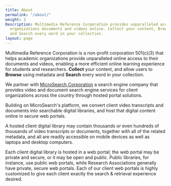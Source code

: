 ```yaml
---
title: About
permalink: "/about/"
weight: 1
Description: Multimedia Reference Corporation provides unparalleled access to your
  organizations documents and videos online. Collect your content, Browse using metadata,
  and Search every word in your collection.
layout: page
---
```


Multimedia Reference Corporation is a non-profit corporation 501(c)(3) that helps academic organizations provide unparalleled online access to their documents and videos, enabling a more efficient online learning experience for students and researchers.
**Collect** your content, and allow users to **Browse** using metadata and **Search** every word in your collection.

We partner with [MicroSearch Corporation](http://www.microsearch.net) a search engine company that provides video and document search engine services for client organizations across the country through hosted portal solutions.

Building on MicroSearch's platform, we convert client video transcripts and documents into searchable digital libraries, and host that digital content online in secure web portals.

A hosted client digital library may contain thousands or even hundreds of thousands of video transcripts or documents, together with all of the related metadata, and all are readily accessible on mobile devices as well as laptops and desktop computers.

Each client digital library is hosted in a web portal; the web portal may be private and secure, or it may be open and public. Public libraries, for instance, use public web portals, while Research Associations generally have private, secure web portals. Each of our client web portals is highly customized to give each client exactly the search & retrieval experience desired.
